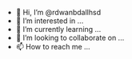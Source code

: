 - 👋 Hi, I’m @rdwanbdallhsd
- 👀 I’m interested in ...
- 🌱 I’m currently learning ...
- 💞️ I’m looking to collaborate on ...
- 📫 How to reach me ...

<!---
rdwanbdallhsd/rdwanbdallhsd is a ✨ special ✨ repository because its `README.md` (this file) appears on your GitHub profile.
You can click the Preview link to take a look at your changes.
--->
